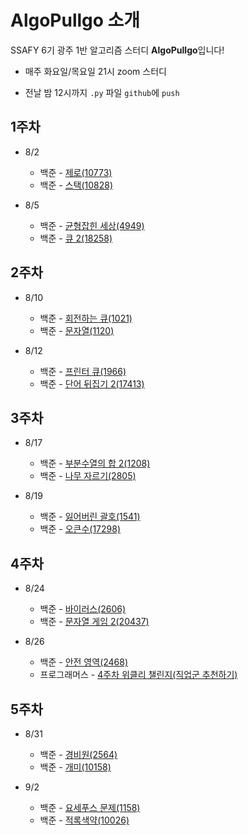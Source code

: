 

# AlgoPullgo 소개

SSAFY 6기 광주 1반 알고리즘 스터디 **AlgoPullgo**입니다!

- 매주 화요일/목요일 21시 zoom 스터디

- 전날 밤 12시까지 `.py` 파일 `github`에 `push`



## 1주차

- 8/2
  - 백준 - [제로(10773)](https://www.acmicpc.net/problem/10773) 
  - 백준 - [스택(10828)](https://www.acmicpc.net/problem/10828)
  
- 8/5
  - 백준 - [균형잡힌 세상(4949)](https://www.acmicpc.net/problem/4949)
  - 백준 - [큐 2(18258)](https://www.acmicpc.net/problem/18258)

## 2주차

- 8/10
  - 백준 - [회전하는 큐(1021)](https://www.acmicpc.net/problem/1021)
  - 백준 - [문자열(1120)](https://www.acmicpc.net/problem/1120)

- 8/12
  - 백준 - [프린터 큐(1966)](https://www.acmicpc.net/problem/1966)
  - 백준 - [단어 뒤집기 2(17413)](https://www.acmicpc.net/problem/17413)

## 3주차

- 8/17
  - 백준 - [부분수열의 합 2(1208)](https://www.acmicpc.net/problem/1208)
  - 백준 - [나무 자르기(2805)](https://www.acmicpc.net/problem/2805)

- 8/19
  - 백준 - [잃어버린 괄호(1541)](https://www.acmicpc.net/problem/1541)
  - 백준 - [오큰수(17298)](https://www.acmicpc.net/problem/17298)

## 4주차

- 8/24
  - 백준 - [바이러스(2606)](https://www.acmicpc.net/problem/2606)
  - 백준 - [문자열 게임 2(20437)](https://www.acmicpc.net/problem/20437)

- 8/26
  - 백준 - [안전 영역(2468)](https://www.acmicpc.net/problem/2468)
  - 프로그래머스 - [4주차 위클리 챌린지(직업군 추천하기)](https://programmers.co.kr/learn/challenges)

## 5주차

- 8/31
  - 백준 - [경비원(2564)](https://www.acmicpc.net/problem/2564)
  - 백준 - [개미(10158)](https://www.acmicpc.net/problem/10158)

- 9/2
  - 백준 - [요세푸스 문제(1158)](https://www.acmicpc.net/problem/1158)
  - 백준 - [적록색약(10026)](https://www.acmicpc.net/problem/10026)
